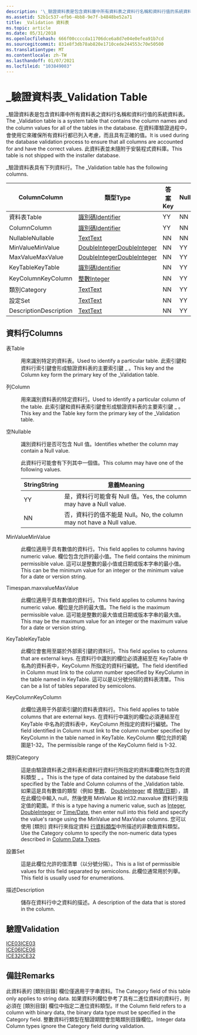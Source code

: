 ```yaml
---
description: '\_驗證資料表是包含資料庫中所有資料表之資料行名稱和資料行值的系統資料表。'
ms.assetid: 52b1c537-efb6-4bb8-9e7f-b4848be52a71
title: _Validation 資料表
ms.topic: article
ms.date: 05/31/2018
ms.openlocfilehash: 666f00ccccda11706dce6a8d7e04e0efea91b7cd
ms.sourcegitcommit: 831e8f3db78ab820e1710cede244553c70e50500
ms.translationtype: MT
ms.contentlocale: zh-TW
ms.lasthandoff: 01/07/2021
ms.locfileid: "103849003"
---
```

# <a name="_validation-table"></a><span data-ttu-id="6d558-103">\_驗證資料表</span><span class="sxs-lookup"><span data-stu-id="6d558-103">\_Validation Table</span></span>

<span data-ttu-id="6d558-104">\_驗證資料表是包含資料庫中所有資料表之資料行名稱和資料行值的系統資料表。</span><span class="sxs-lookup"><span data-stu-id="6d558-104">The \_Validation table is a system table that contains the column names and the column values for all of the tables in the database.</span></span> <span data-ttu-id="6d558-105">在資料庫驗證過程中，會使用它來確保所有資料行都已列入考慮，而且具有正確的值。</span><span class="sxs-lookup"><span data-stu-id="6d558-105">It is used during the database validation process to ensure that all columns are accounted for and have the correct values.</span></span> <span data-ttu-id="6d558-106">此資料表並未隨附于安裝程式資料庫。</span><span class="sxs-lookup"><span data-stu-id="6d558-106">This table is not shipped with the installer database.</span></span>

<span data-ttu-id="6d558-107">\_驗證資料表具有下列資料行。</span><span class="sxs-lookup"><span data-stu-id="6d558-107">The \_Validation table has the following columns.</span></span>



| <span data-ttu-id="6d558-108">Column</span><span class="sxs-lookup"><span data-stu-id="6d558-108">Column</span></span>      | <span data-ttu-id="6d558-109">類型</span><span class="sxs-lookup"><span data-stu-id="6d558-109">Type</span></span>                               | <span data-ttu-id="6d558-110">答案</span><span class="sxs-lookup"><span data-stu-id="6d558-110">Key</span></span> | <span data-ttu-id="6d558-111">Nullable</span><span class="sxs-lookup"><span data-stu-id="6d558-111">Nullable</span></span> |
|-------------|------------------------------------|-----|----------|
| <span data-ttu-id="6d558-112">資料表</span><span class="sxs-lookup"><span data-stu-id="6d558-112">Table</span></span>       | [<span data-ttu-id="6d558-113">識別碼</span><span class="sxs-lookup"><span data-stu-id="6d558-113">Identifier</span></span>](identifier.md)       | <span data-ttu-id="6d558-114">Y</span><span class="sxs-lookup"><span data-stu-id="6d558-114">Y</span></span>   | <span data-ttu-id="6d558-115">N</span><span class="sxs-lookup"><span data-stu-id="6d558-115">N</span></span>        |
| <span data-ttu-id="6d558-116">Column</span><span class="sxs-lookup"><span data-stu-id="6d558-116">Column</span></span>      | [<span data-ttu-id="6d558-117">識別碼</span><span class="sxs-lookup"><span data-stu-id="6d558-117">Identifier</span></span>](identifier.md)       | <span data-ttu-id="6d558-118">Y</span><span class="sxs-lookup"><span data-stu-id="6d558-118">Y</span></span>   | <span data-ttu-id="6d558-119">N</span><span class="sxs-lookup"><span data-stu-id="6d558-119">N</span></span>        |
| <span data-ttu-id="6d558-120">Nullable</span><span class="sxs-lookup"><span data-stu-id="6d558-120">Nullable</span></span>    | [<span data-ttu-id="6d558-121">Text</span><span class="sxs-lookup"><span data-stu-id="6d558-121">Text</span></span>](text.md)                   | <span data-ttu-id="6d558-122">N</span><span class="sxs-lookup"><span data-stu-id="6d558-122">N</span></span>   | <span data-ttu-id="6d558-123">N</span><span class="sxs-lookup"><span data-stu-id="6d558-123">N</span></span>        |
| <span data-ttu-id="6d558-124">MinValue</span><span class="sxs-lookup"><span data-stu-id="6d558-124">MinValue</span></span>    | [<span data-ttu-id="6d558-125">DoubleInteger</span><span class="sxs-lookup"><span data-stu-id="6d558-125">DoubleInteger</span></span>](doubleinteger.md) | <span data-ttu-id="6d558-126">N</span><span class="sxs-lookup"><span data-stu-id="6d558-126">N</span></span>   | <span data-ttu-id="6d558-127">Y</span><span class="sxs-lookup"><span data-stu-id="6d558-127">Y</span></span>        |
| <span data-ttu-id="6d558-128">MaxValue</span><span class="sxs-lookup"><span data-stu-id="6d558-128">MaxValue</span></span>    | [<span data-ttu-id="6d558-129">DoubleInteger</span><span class="sxs-lookup"><span data-stu-id="6d558-129">DoubleInteger</span></span>](doubleinteger.md) | <span data-ttu-id="6d558-130">N</span><span class="sxs-lookup"><span data-stu-id="6d558-130">N</span></span>   | <span data-ttu-id="6d558-131">Y</span><span class="sxs-lookup"><span data-stu-id="6d558-131">Y</span></span>        |
| <span data-ttu-id="6d558-132">KeyTable</span><span class="sxs-lookup"><span data-stu-id="6d558-132">KeyTable</span></span>    | [<span data-ttu-id="6d558-133">識別碼</span><span class="sxs-lookup"><span data-stu-id="6d558-133">Identifier</span></span>](identifier.md)       | <span data-ttu-id="6d558-134">N</span><span class="sxs-lookup"><span data-stu-id="6d558-134">N</span></span>   | <span data-ttu-id="6d558-135">Y</span><span class="sxs-lookup"><span data-stu-id="6d558-135">Y</span></span>        |
| <span data-ttu-id="6d558-136">KeyColumn</span><span class="sxs-lookup"><span data-stu-id="6d558-136">KeyColumn</span></span>   | [<span data-ttu-id="6d558-137">整數</span><span class="sxs-lookup"><span data-stu-id="6d558-137">Integer</span></span>](integer.md)             | <span data-ttu-id="6d558-138">N</span><span class="sxs-lookup"><span data-stu-id="6d558-138">N</span></span>   | <span data-ttu-id="6d558-139">Y</span><span class="sxs-lookup"><span data-stu-id="6d558-139">Y</span></span>        |
| <span data-ttu-id="6d558-140">類別</span><span class="sxs-lookup"><span data-stu-id="6d558-140">Category</span></span>    | [<span data-ttu-id="6d558-141">Text</span><span class="sxs-lookup"><span data-stu-id="6d558-141">Text</span></span>](text.md)                   | <span data-ttu-id="6d558-142">N</span><span class="sxs-lookup"><span data-stu-id="6d558-142">N</span></span>   | <span data-ttu-id="6d558-143">Y</span><span class="sxs-lookup"><span data-stu-id="6d558-143">Y</span></span>        |
| <span data-ttu-id="6d558-144">設定</span><span class="sxs-lookup"><span data-stu-id="6d558-144">Set</span></span>         | [<span data-ttu-id="6d558-145">Text</span><span class="sxs-lookup"><span data-stu-id="6d558-145">Text</span></span>](text.md)                   | <span data-ttu-id="6d558-146">N</span><span class="sxs-lookup"><span data-stu-id="6d558-146">N</span></span>   | <span data-ttu-id="6d558-147">Y</span><span class="sxs-lookup"><span data-stu-id="6d558-147">Y</span></span>        |
| <span data-ttu-id="6d558-148">Description</span><span class="sxs-lookup"><span data-stu-id="6d558-148">Description</span></span> | [<span data-ttu-id="6d558-149">Text</span><span class="sxs-lookup"><span data-stu-id="6d558-149">Text</span></span>](text.md)                   | <span data-ttu-id="6d558-150">N</span><span class="sxs-lookup"><span data-stu-id="6d558-150">N</span></span>   | <span data-ttu-id="6d558-151">Y</span><span class="sxs-lookup"><span data-stu-id="6d558-151">Y</span></span>        |



 

## <a name="columns"></a><span data-ttu-id="6d558-152">資料行</span><span class="sxs-lookup"><span data-stu-id="6d558-152">Columns</span></span>

<dl> <dt>

<span data-ttu-id="6d558-153"><span id="Table"></span><span id="table"></span><span id="TABLE"></span>表</span><span class="sxs-lookup"><span data-stu-id="6d558-153"><span id="Table"></span><span id="table"></span><span id="TABLE"></span>Table</span></span>
</dt> <dd>

<span data-ttu-id="6d558-154">用來識別特定的資料表。</span><span class="sxs-lookup"><span data-stu-id="6d558-154">Used to identify a particular table.</span></span> <span data-ttu-id="6d558-155">此索引鍵和資料行索引鍵會形成驗證資料表的主要索引鍵 \_ 。</span><span class="sxs-lookup"><span data-stu-id="6d558-155">This key and the Column key form the primary key of the \_Validation table.</span></span>

</dd> <dt>

<span data-ttu-id="6d558-156"><span id="Column"></span><span id="column"></span><span id="COLUMN"></span>列</span><span class="sxs-lookup"><span data-stu-id="6d558-156"><span id="Column"></span><span id="column"></span><span id="COLUMN"></span>Column</span></span>
</dt> <dd>

<span data-ttu-id="6d558-157">用來識別資料表的特定資料行。</span><span class="sxs-lookup"><span data-stu-id="6d558-157">Used to identify a particular column of the table.</span></span> <span data-ttu-id="6d558-158">此索引鍵和資料表索引鍵會形成驗證資料表的主要索引鍵 \_ 。</span><span class="sxs-lookup"><span data-stu-id="6d558-158">This key and the Table key form the primary key of the \_Validation table.</span></span>

</dd> <dt>

<span data-ttu-id="6d558-159"><span id="Nullable"></span><span id="nullable"></span><span id="NULLABLE"></span>空</span><span class="sxs-lookup"><span data-stu-id="6d558-159"><span id="Nullable"></span><span id="nullable"></span><span id="NULLABLE"></span>Nullable</span></span>
</dt> <dd>

<span data-ttu-id="6d558-160">識別資料行是否可包含 Null 值。</span><span class="sxs-lookup"><span data-stu-id="6d558-160">Identifies whether the column may contain a Null value.</span></span>

<span data-ttu-id="6d558-161">此資料行可能會有下列其中一個值。</span><span class="sxs-lookup"><span data-stu-id="6d558-161">This column may have one of the following values.</span></span>



| <span data-ttu-id="6d558-162">String</span><span class="sxs-lookup"><span data-stu-id="6d558-162">String</span></span> | <span data-ttu-id="6d558-163">意義</span><span class="sxs-lookup"><span data-stu-id="6d558-163">Meaning</span></span>                                   |
|--------|-------------------------------------------|
| <span data-ttu-id="6d558-164">Y</span><span class="sxs-lookup"><span data-stu-id="6d558-164">Y</span></span>      | <span data-ttu-id="6d558-165">是，資料行可能會有 Null 值。</span><span class="sxs-lookup"><span data-stu-id="6d558-165">Yes, the column may have a Null value.</span></span>    |
| <span data-ttu-id="6d558-166">N</span><span class="sxs-lookup"><span data-stu-id="6d558-166">N</span></span>      | <span data-ttu-id="6d558-167">否，資料行的值不能是 Null。</span><span class="sxs-lookup"><span data-stu-id="6d558-167">No, the column may not have a Null value.</span></span> |



 

</dd> <dt>

<span data-ttu-id="6d558-168"><span id="MinValue"></span><span id="minvalue"></span><span id="MINVALUE"></span>MinValue</span><span class="sxs-lookup"><span data-stu-id="6d558-168"><span id="MinValue"></span><span id="minvalue"></span><span id="MINVALUE"></span>MinValue</span></span>
</dt> <dd>

<span data-ttu-id="6d558-169">此欄位適用于具有數值的資料行。</span><span class="sxs-lookup"><span data-stu-id="6d558-169">This field applies to columns having numeric value.</span></span> <span data-ttu-id="6d558-170">欄位包含允許的最小值。</span><span class="sxs-lookup"><span data-stu-id="6d558-170">The field contains the minimum permissible value.</span></span> <span data-ttu-id="6d558-171">這可以是整數的最小值或日期或版本字串的最小值。</span><span class="sxs-lookup"><span data-stu-id="6d558-171">This can be the minimum value for an integer or the minimum value for a date or version string.</span></span>

</dd> <dt>

<span data-ttu-id="6d558-172"><span id="MaxValue"></span><span id="maxvalue"></span><span id="MAXVALUE"></span>Timespan.maxvalue</span><span class="sxs-lookup"><span data-stu-id="6d558-172"><span id="MaxValue"></span><span id="maxvalue"></span><span id="MAXVALUE"></span>MaxValue</span></span>
</dt> <dd>

<span data-ttu-id="6d558-173">此欄位適用于具有數值的資料行。</span><span class="sxs-lookup"><span data-stu-id="6d558-173">This field applies to columns having numeric value.</span></span> <span data-ttu-id="6d558-174">欄位是允許的最大值。</span><span class="sxs-lookup"><span data-stu-id="6d558-174">The field is the maximum permissible value.</span></span> <span data-ttu-id="6d558-175">這可能是整數的最大值或日期或版本字串的最大值。</span><span class="sxs-lookup"><span data-stu-id="6d558-175">This may be the maximum value for an integer or the maximum value for a date or version string.</span></span>

</dd> <dt>

<span data-ttu-id="6d558-176"><span id="KeyTable"></span><span id="keytable"></span><span id="KEYTABLE"></span>KeyTable</span><span class="sxs-lookup"><span data-stu-id="6d558-176"><span id="KeyTable"></span><span id="keytable"></span><span id="KEYTABLE"></span>KeyTable</span></span>
</dt> <dd>

<span data-ttu-id="6d558-177">此欄位會套用至屬於外部索引鍵的資料行。</span><span class="sxs-lookup"><span data-stu-id="6d558-177">This field applies to columns that are external keys.</span></span> <span data-ttu-id="6d558-178">在資料行中識別的欄位必須連結至在 KeyTable 中名為的資料表中，KeyColumn 所指定的資料行編號。</span><span class="sxs-lookup"><span data-stu-id="6d558-178">The field identified in Column must link to the column number specified by KeyColumn in the table named in KeyTable.</span></span> <span data-ttu-id="6d558-179">這可以是以分號分隔的資料表清單。</span><span class="sxs-lookup"><span data-stu-id="6d558-179">This can be a list of tables separated by semicolons.</span></span>

</dd> <dt>

<span data-ttu-id="6d558-180"><span id="KeyColumn"></span><span id="keycolumn"></span><span id="KEYCOLUMN"></span>KeyColumn</span><span class="sxs-lookup"><span data-stu-id="6d558-180"><span id="KeyColumn"></span><span id="keycolumn"></span><span id="KEYCOLUMN"></span>KeyColumn</span></span>
</dt> <dd>

<span data-ttu-id="6d558-181">此欄位適用于外部索引鍵的資料表資料行。</span><span class="sxs-lookup"><span data-stu-id="6d558-181">This field applies to table columns that are external keys.</span></span> <span data-ttu-id="6d558-182">在資料行中識別的欄位必須連結至在 KeyTable 中名為的資料表中，KeyColumn 所指定的資料行編號。</span><span class="sxs-lookup"><span data-stu-id="6d558-182">The field identified in Column must link to the column number specified by KeyColumn in the table named in KeyTable.</span></span> <span data-ttu-id="6d558-183">KeyColumn 欄位允許的範圍是1-32。</span><span class="sxs-lookup"><span data-stu-id="6d558-183">The permissible range of the KeyColumn field is 1-32.</span></span>

</dd> <dt>

<span data-ttu-id="6d558-184"><span id="Category"></span><span id="category"></span><span id="CATEGORY"></span>類別</span><span class="sxs-lookup"><span data-stu-id="6d558-184"><span id="Category"></span><span id="category"></span><span id="CATEGORY"></span>Category</span></span>
</dt> <dd>

<span data-ttu-id="6d558-185">這是由驗證資料表之資料表和資料行資料行所指定的資料庫欄位所包含的資料類型 \_ 。</span><span class="sxs-lookup"><span data-stu-id="6d558-185">This is the type of data contained by the database field specified by the Table and Column columns of the \_Validation table.</span></span> <span data-ttu-id="6d558-186">如果這是具有數值的類型（例如 [整數](integer.md)、 [DoubleInteger](doubleinteger.md) 或 [時間/日期](time-date.md)），請在此欄位中輸入 null，然後使用 MinValue 和 int32.maxvalue 資料行來指定值的範圍。</span><span class="sxs-lookup"><span data-stu-id="6d558-186">If this is a type having a numeric value, such as [Integer](integer.md), [DoubleInteger](doubleinteger.md) or [Time/Date](time-date.md), then enter null into this field and specify the value's range using the MinValue and MaxValue columns.</span></span> <span data-ttu-id="6d558-187">您可以使用 [類別] 資料行來指定資料 [行資料類型](column-data-types.md)中所描述的非數值資料類型。</span><span class="sxs-lookup"><span data-stu-id="6d558-187">Use the Category column to specify the non-numeric data types described in [Column Data Types](column-data-types.md).</span></span>

</dd> <dt>

<span data-ttu-id="6d558-188"><span id="Set"></span><span id="set"></span><span id="SET"></span>設置</span><span class="sxs-lookup"><span data-stu-id="6d558-188"><span id="Set"></span><span id="set"></span><span id="SET"></span>Set</span></span>
</dt> <dd>

<span data-ttu-id="6d558-189">這是此欄位允許的值清單（以分號分隔）。</span><span class="sxs-lookup"><span data-stu-id="6d558-189">This is a list of permissible values for this field separated by semicolons.</span></span> <span data-ttu-id="6d558-190">此欄位通常用於列舉。</span><span class="sxs-lookup"><span data-stu-id="6d558-190">This field is usually used for enumerations.</span></span>

</dd> <dt>

<span data-ttu-id="6d558-191"><span id="Description"></span><span id="description"></span><span id="DESCRIPTION"></span>描述</span><span class="sxs-lookup"><span data-stu-id="6d558-191"><span id="Description"></span><span id="description"></span><span id="DESCRIPTION"></span>Description</span></span>
</dt> <dd>

<span data-ttu-id="6d558-192">儲存在資料行中之資料的描述。</span><span class="sxs-lookup"><span data-stu-id="6d558-192">A description of the data that is stored in the column.</span></span>

</dd> </dl>

## <a name="validation"></a><span data-ttu-id="6d558-193">驗證</span><span class="sxs-lookup"><span data-stu-id="6d558-193">Validation</span></span>

<dl>

[<span data-ttu-id="6d558-194">ICE03</span><span class="sxs-lookup"><span data-stu-id="6d558-194">ICE03</span></span>](ice03.md)  
[<span data-ttu-id="6d558-195">ICE06</span><span class="sxs-lookup"><span data-stu-id="6d558-195">ICE06</span></span>](ice06.md)  
[<span data-ttu-id="6d558-196">ICE32</span><span class="sxs-lookup"><span data-stu-id="6d558-196">ICE32</span></span>](ice32.md)  
</dl>

## <a name="remarks"></a><span data-ttu-id="6d558-197">備註</span><span class="sxs-lookup"><span data-stu-id="6d558-197">Remarks</span></span>

<span data-ttu-id="6d558-198">此資料表的 [類別目錄] 欄位僅適用于字串資料。</span><span class="sxs-lookup"><span data-stu-id="6d558-198">The Category field of this table only applies to string data.</span></span> <span data-ttu-id="6d558-199">如果資料列欄位參考了具有二進位資料的資料行，則必須在 [類別目錄] 欄位中指定二進位資料類型。</span><span class="sxs-lookup"><span data-stu-id="6d558-199">If the Column field refers to a column with binary data, the binary data type must be specified in the Category field.</span></span> <span data-ttu-id="6d558-200">整數資料行類型在驗證期間會忽略類別目錄欄位。</span><span class="sxs-lookup"><span data-stu-id="6d558-200">Integer data Column types ignore the Category field during validation.</span></span>

 

 



